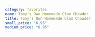 ```yaml
---
category: favorites
name: Tony’s Own Homemade Clam Chowder
title: Tony’s Own Homemade Clam Chowder
small_price: "6.95"
medium_price: "8.95"
---
```

